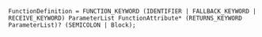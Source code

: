 <!-- This file is generated automatically by infrastructure scripts. Please don't edit by hand. -->

```{ .ebnf .slang-ebnf #FunctionDefinition }
FunctionDefinition = FUNCTION_KEYWORD (IDENTIFIER | FALLBACK_KEYWORD | RECEIVE_KEYWORD) ParameterList FunctionAttribute* (RETURNS_KEYWORD ParameterList)? (SEMICOLON | Block);
```
